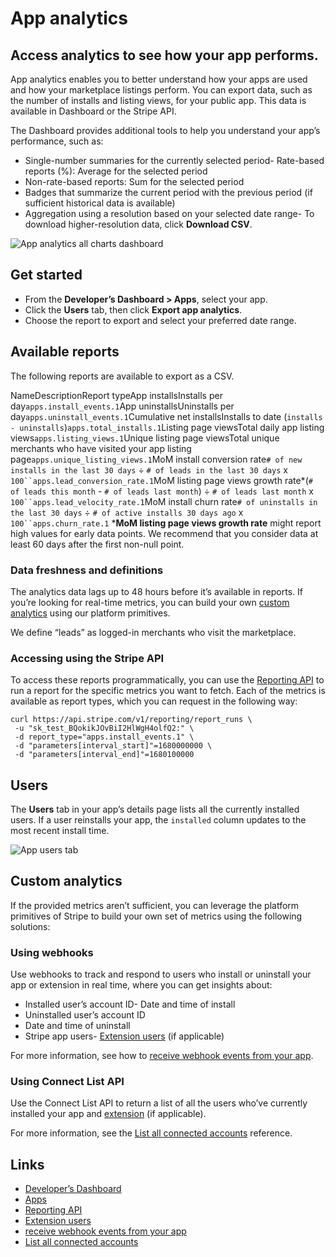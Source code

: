 # App analytics

## Access analytics to see how your app performs.

App analytics enables you to better understand how your apps are used and how
your marketplace listings perform. You can export data, such as the number of
installs and listing views, for your public app. This data is available in
Dashboard or the Stripe API.

The Dashboard provides additional tools to help you understand your app’s
performance, such as:

- Single-number summaries for the currently selected period- Rate-based reports
(%): Average for the selected period
- Non-rate-based reports: Sum for the selected period
- Badges that summarize the current period with the previous period (if
sufficient historical data is available)
- Aggregation using a resolution based on your selected date range- To download
higher-resolution data, click **Download CSV**.

![App analytics all charts
dashboard](https://b.stripecdn.com/docs-statics-srv/assets/analytics-overview.646194fb349cbe6ef00b6bdbb83010d4.png)

## Get started

- From the **Developer’s Dashboard > Apps**, select your app.
- Click the **Users** tab, then click **Export app analytics**.
- Choose the report to export and select your preferred date range.

## Available reports

The following reports are available to export as a CSV.

NameDescriptionReport typeApp installsInstalls per day`apps.install_events.1`App
uninstallsUninstalls per day`apps.uninstall_events.1`Cumulative net
installsInstalls to date (`installs - uninstalls`)`apps.total_installs.1`Listing
page viewsTotal daily app listing views`apps.listing_views.1`Unique listing page
viewsTotal unique merchants who have visited your app listing
page`apps.unique_listing_views.1`MoM install conversion rate`# of new installs
in the last 30 days` ÷ `# of leads in the last 30 days` x
`100``apps.lead_conversion_rate.1`MoM listing page views growth rate*(`# of
leads this month` - `# of leads last month`) ÷ `# of leads last month` x
`100``apps.lead_velocity_rate.1`MoM install churn rate`# of uninstalls in the
last 30 days` ÷ `# of active installs 30 days ago` x `100``apps.churn_rate.1`
***MoM listing page views growth rate** might report high values for early data
points. We recommend that you consider data at least 60 days after the first
non-null point.

### Data freshness and definitions

The analytics data lags up to 48 hours before it’s available in reports. If
you’re looking for real-time metrics, you can build your own [custom
analytics](https://docs.stripe.com/stripe-apps/analytics#custom-analytics) using
our platform primitives.

We define “leads” as logged-in merchants who visit the marketplace.

### Accessing using the Stripe API

To access these reports programmatically, you can use the [Reporting
API](https://docs.stripe.com/api/reporting/report_run) to run a report for the
specific metrics you want to fetch. Each of the metrics is available as report
types, which you can request in the following way:

```
curl https://api.stripe.com/v1/reporting/report_runs \
 -u "sk_test_BQokikJOvBiI2HlWgH4olfQ2:" \
 -d report_type="apps.install_events.1" \
 -d "parameters[interval_start]"=1680000000 \
 -d "parameters[interval_end]"=1680100000
```

## Users

The **Users** tab in your app’s details page lists all the currently installed
users. If a user reinstalls your app, the `installed` column updates to the most
recent install time.

![App users
tab](https://b.stripecdn.com/docs-statics-srv/assets/users_tab_dashboard.f63737de18de2af888119400fed28007.png)

## Custom analytics

If the provided metrics aren’t sufficient, you can leverage the platform
primitives of Stripe to build your own set of metrics using the following
solutions:

### Using webhooks

Use webhooks to track and respond to users who install or uninstall your app or
extension in real time, where you can get insights about:

- Installed user’s account ID- Date and time of install
- Uninstalled user’s account ID
- Date and time of uninstall
- Stripe app users- [Extension
users](https://docs.stripe.com/stripe-apps/migrate-extension) (if applicable)

For more information, see how to [receive webhook events from your
app](https://docs.stripe.com/stripe-apps/build-backend#receiving-events-webhooks).

### Using Connect List API

Use the Connect List API to return a list of all the users who’ve currently
installed your app and
[extension](https://docs.stripe.com/stripe-apps/migrate-extension) (if
applicable).

For more information, see the [List all connected
accounts](https://docs.stripe.com/api/accounts/list) reference.

## Links

- [Developer’s Dashboard](https://dashboard.stripe.com/developers)
- [Apps](https://dashboard.stripe.com/apps)
- [Reporting API](https://docs.stripe.com/api/reporting/report_run)
- [Extension users](https://docs.stripe.com/stripe-apps/migrate-extension)
- [receive webhook events from your
app](https://docs.stripe.com/stripe-apps/build-backend#receiving-events-webhooks)
- [List all connected accounts](https://docs.stripe.com/api/accounts/list)